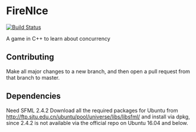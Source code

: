 # FireNIce

[![Build Status](https://travis-ci.com/IITH-POPL2-Jan2018/concurrency-4.svg?token=aMq97ESHY3nApNxNtQVx&branch=master)](https://travis-ci.com/IITH-POPL2-Jan2018/concurrency-4)

A game in C++ to learn about concurrency

## Contributing
Make all major changes to a new branch, and then open a pull request from that branch to master.

## Dependencies
Need SFML 2.4.2 
Download all the required packages for Ubuntu from http://ftp.sjtu.edu.cn/ubuntu/pool/universe/libs/libsfml/ and install via dpkg, since 2.4.2 is not available via the official repo on Ubuntu 16.04 and below.
